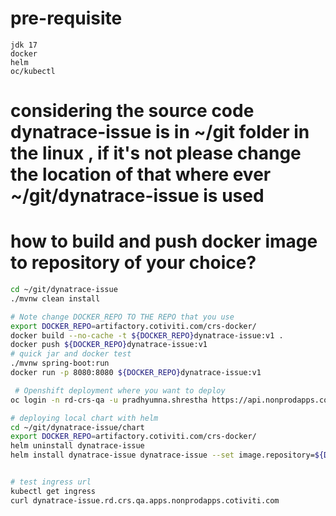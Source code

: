 # pre-requisite 
```note
jdk 17 
docker 
helm
oc/kubectl
```

# considering the source code dynatrace-issue is in ~/git folder in the linux , if it's not please change the location of that where ever ~/git/dynatrace-issue is used 

# how to build and push docker image to repository of your choice?
```bash
cd ~/git/dynatrace-issue
./mvnw clean install

# Note change DOCKER_REPO TO THE REPO that you use
export DOCKER_REPO=artifactory.cotiviti.com/crs-docker/
docker build --no-cache -t ${DOCKER_REPO}dynatrace-issue:v1 .
docker push ${DOCKER_REPO}dynatrace-issue:v1 
# quick jar and docker test
./mvnw spring-boot:run
docker run -p 8080:8080 ${DOCKER_REPO}dynatrace-issue:v1 

 # Openshift deployment where you want to deploy
oc login -n rd-crs-qa -u pradhyumna.shrestha https://api.nonprodapps.cotiviti.com:6443

# deploying local chart with helm
cd ~/git/dynatrace-issue/chart
export DOCKER_REPO=artifactory.cotiviti.com/crs-docker/
helm uninstall dynatrace-issue
helm install dynatrace-issue dynatrace-issue --set image.repository=${DOCKER_REPO}dynatrace-issue --set image.tag=v1 --set "ingress.pathType=ImplementationSpecific"  --set "ingress.enabled=true" --set "ingress.host=dynatrace-issue.rd.crs.qa.apps.nonprodapps.cotiviti.com" --set "image.pullPolicy=Always"


# test ingress url
kubectl get ingress
curl dynatrace-issue.rd.crs.qa.apps.nonprodapps.cotiviti.com 

```